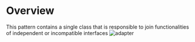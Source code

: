 # Overview
  This pattern contains a single class that is responsible to join functionalities of independent or incompatible interfaces
![adapter](https://user-images.githubusercontent.com/82553480/163462037-12f47f88-e56f-4ddf-a890-137839c18c64.PNG)
